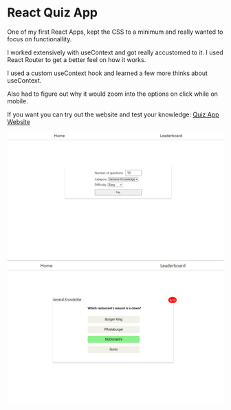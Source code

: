 # React Quiz App

One of my first React Apps, kept the CSS to a minimum and really wanted to focus on functionallity.

I worked extensively with useContext and got really accustomed to it. I used React Router to get a better feel on how it works.

I used a custom useContext hook and learned a few more thinks about useContext.

Also had to figure out why it would zoom into the options on click while on mobile.

If you want you can try out the website and test your knowledge: [Quiz App Website](https://zweitomf.netlify.app/)

![img1](images/Screenshot_2.png)
![img2](images/Screenshot_3.png)
